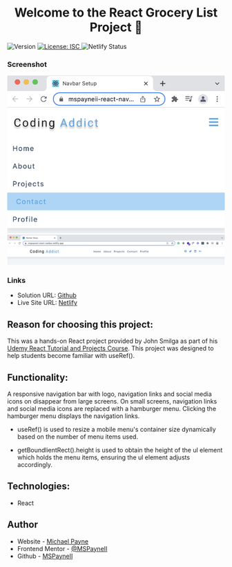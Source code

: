 <h1 align="center">Welcome to the React Grocery List Project 👋</h1>
<p>
  <img alt="Version" src="https://img.shields.io/badge/version-1.0.0-blue.svg?cacheSeconds=2592000" />
  <a href="#" target="_blank">
    <img alt="License: ISC" src="https://img.shields.io/badge/License-ISC-yellow.svg" />
  </a>
  <img alt="Netlify Status" src="https://api.netlify.com/api/v1/badges/562d4a42-f6a2-4dd5-9114-ed39e728ec22/deploy-status" />
</p>

### Screenshot

![smallScreen](public/smallScreen.png)
![largeScreen](public/largeScreen.png)

### Links

- Solution URL: [Github](https://github.com/MSPayneII/react-navbar-useRef-)
- Live Site URL: [Netlify](https://mspayneii-react-navbar.netlify.app/)

## Reason for choosing this project:

This was a hands-on React project provided by John Smilga as part of his [Udemy React Tutorial and Projects Course](https://www.udemy.com/course/react-tutorial-and-projects-course/). This project was designed to help students become familiar with useRef().

## Functionality:

A responsive navigation bar with logo, navigation links and social media icons on disappear from large screens. On small screens, navigation links and social media icons are replaced with a hamburger menu. Clicking the hamburger menu displays the navigation links.

- useRef() is used to resize a mobile menu's container size dynamically based on the number of menu items used.

- getBoundlientRect().height is used to obtain the height of the ul element which holds the menu items, ensuring the ul element adjusts accordingly.

## Technologies:

- React

## Author

- Website - [Michael Payne](https://michaelspayneii.com/)
- Frontend Mentor - [@MSPayneII](https://www.frontendmentor.io/profile/MSPayneII)
- Github - [MSPayneII](https://github.com/MSPayneII)
